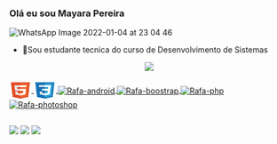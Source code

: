 ### Olá eu sou Mayara Pereira

![WhatsApp Image 2022-01-04 at 23 04 46](https://user-images.githubusercontent.com/79329230/148281925-fa4a15b0-f320-44a9-957f-074cb0539308.jpeg)


- 🌱Sou estudante tecnica do curso de Desenvolvimento de Sistemas



<div align="center">
  <a href="https://github.com/MayaraPereira17/">
  <img height="180em" src="https://github-readme-stats.vercel.app/api?username=MayaraPereira17&show_icons=true&theme=synthwave"/>
</div>

  
  
<div style="display: inline_block"><br> 
  <img align="center" alt="Rafa-HTML" height="30" width="40" src="https://raw.githubusercontent.com/devicons/devicon/master/icons/html5/html5-original.svg">
  <img align="center" alt="Rafa-CSS" height="30" width="40" src="https://raw.githubusercontent.com/devicons/devicon/master/icons/css3/css3-original.svg">
  <img  align="center" alt="Rafa-android" height="30" width="40" src="https://cdn.jsdelivr.net/gh/devicons/devicon/icons/android/android-original.svg" />
  <img  align="center" alt="Rafa-boostrap" height="30" width="40"  src="https://cdn.jsdelivr.net/gh/devicons/devicon/icons/bootstrap/bootstrap-plain-wordmark.svg" />
  <img align="center" alt="Rafa-php" height="30" width="40"  src="https://cdn.jsdelivr.net/gh/devicons/devicon/icons/php/php-original.svg" />
  <img  align="center" alt="Rafa-photoshop" height="30" width="40" src="https://cdn.jsdelivr.net/gh/devicons/devicon/icons/photoshop/photoshop-plain.svg" />
</div>
  
  ##
 
<div> 
  <a href = "mailto:mayaracapereira45@gmail.com"><img src="https://img.shields.io/badge/-Gmail-%23333?style=for-the-badge&logo=gmail&logoColor=white" target="_blank"></a>
  <a href="https://www.instagram.com/_maay126/" target="_blank"><img src="https://img.shields.io/badge/-Instagram-%23E4405F?style=for-the-badge&logo=instagram&logoColor=white" target="_blank"></a>
  <a href="https://www.linkedin.com/in/mayara-c-7a5b041b0?lipi=urn%3Ali%3Apage%3Ad_flagship3_profile_view_base_contact_details%3B%2BWHtcsxgRBG6%2BmdsPMvFXw%3D%3D" target="_blank"><img src="https://img.shields.io/badge/-LinkedIn-%230077B5?style=for-the-badge&logo=linkedin&logoColor=white" target="_blank"></a> 
 
 
 
</div>

